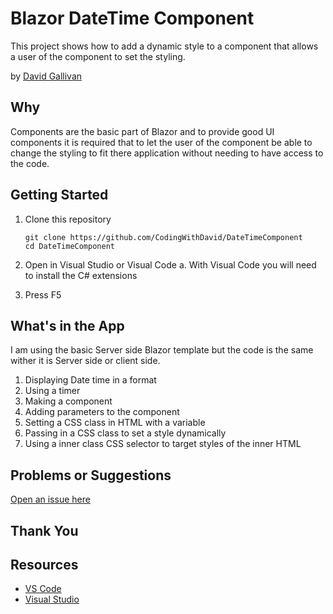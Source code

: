 # Blazor DateTime Component

This project shows how to add a dynamic style to a component that allows a user of the component to set the styling. 

by [David Gallivan](http://twitter.com/CodingwithDavid)


## Why

Components are the basic part of Blazor and to provide good UI components it is required that to let the user of the component be able to change the styling to fit there application without needing to have access to the code.   

## Getting Started

1. Clone this repository

   ```Command Line
   git clone https://github.com/CodingWithDavid/DateTimeComponent
   cd DateTimeComponent
   ```

1.	Open in Visual Studio or Visual Code
a.	With Visual Code you will need to install the C# extensions
2.	Press F5

## What's in the App

I am using the basic Server side Blazor template but the code is the same wither it is Server side or client side.

1. Displaying Date time in a format
2. Using a timer
3. Making a component
4. Adding parameters to the component
5. Setting a CSS class in HTML with a variable
6. Passing in a CSS class to set a style dynamically
7. Using a inner class CSS selector to target styles of the inner HTML

## Problems or Suggestions

[Open an issue here](https://github.com/CodingWithDavid/DateTimeComponent/issues)

## Thank You


## Resources

- [VS Code](https://code.visualstudio.com)
- [Visual Studio]( https://visualstudio.microsoft.com/)

